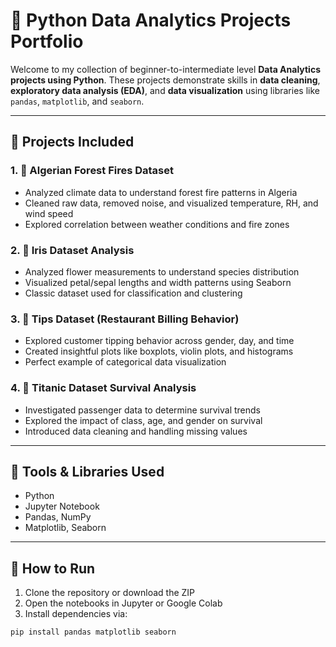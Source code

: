 # 🌟 Python Data Analytics Projects Portfolio

Welcome to my collection of beginner-to-intermediate level **Data Analytics projects using Python**. These projects demonstrate skills in **data cleaning**, **exploratory data analysis (EDA)**, and **data visualization** using libraries like `pandas`, `matplotlib`, and `seaborn`.

---

## 📁 Projects Included

### 1. 🌲 Algerian Forest Fires Dataset
- Analyzed climate data to understand forest fire patterns in Algeria
- Cleaned raw data, removed noise, and visualized temperature, RH, and wind speed
- Explored correlation between weather conditions and fire zones

### 2. 🌸 Iris Dataset Analysis
- Analyzed flower measurements to understand species distribution
- Visualized petal/sepal lengths and width patterns using Seaborn
- Classic dataset used for classification and clustering

### 3. 💸 Tips Dataset (Restaurant Billing Behavior)
- Explored customer tipping behavior across gender, day, and time
- Created insightful plots like boxplots, violin plots, and histograms
- Perfect example of categorical data visualization

### 4. 🚢 Titanic Dataset Survival Analysis
- Investigated passenger data to determine survival trends
- Explored the impact of class, age, and gender on survival
- Introduced data cleaning and handling missing values

---

## 🧰 Tools & Libraries Used
- Python
- Jupyter Notebook
- Pandas, NumPy
- Matplotlib, Seaborn

---

## 📌 How to Run
1. Clone the repository or download the ZIP
2. Open the notebooks in Jupyter or Google Colab
3. Install dependencies via:
```bash
pip install pandas matplotlib seaborn
